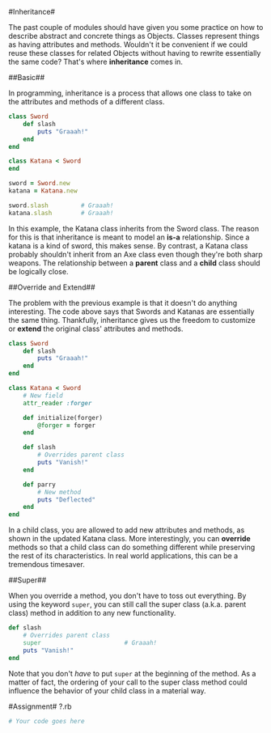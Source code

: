 #Inheritance#

The past couple of modules should have given you some practice on how to describe abstract and concrete things as Objects. Classes represent things as having attributes and methods. Wouldn't it be convenient if we could reuse these classes for related Objects without having to rewrite essentially the same code? That's where **inheritance** comes in.

##Basic##

In programming, inheritance is a process that allows one class to take on the attributes and methods of a different class.

```ruby
class Sword
    def slash
        puts "Graaah!"
    end
end

class Katana < Sword
end

sword = Sword.new
katana = Katana.new

sword.slash         # Graaah!
katana.slash        # Graaah!
```

In this example, the Katana class inherits from the Sword class. The reason for this is that inheritance is meant to model an **is-a** relationship. Since a katana is a kind of sword, this makes sense. By contrast, a Katana class probably shouldn't inherit from an Axe class even though they're both sharp weapons. The relationship between a **parent** class and a **child** class should be logically close.

##Override and Extend##

The problem with the previous example is that it doesn't do anything interesting. The code above says that Swords and Katanas are essentially the same thing. Thankfully, inheritance gives us the freedom to customize or **extend** the original class' attributes and methods.

```ruby
class Sword
    def slash
        puts "Graaah!"
    end
end

class Katana < Sword
    # New field
    attr_reader :forger

    def initialize(forger)
        @forger = forger
    end

    def slash
        # Overrides parent class
        puts "Vanish!"
    end

    def parry
        # New method
        puts "Deflected"
    end
end
```

In a child class, you are allowed to add new attributes and methods, as shown in the updated Katana class. More interestingly, you can **override** methods so that a child class can do something different while preserving the rest of its characteristics. In real world applications, this can be a tremendous timesaver.

##Super##

When you override a method, you don't have to toss out everything. By using the keyword ```super```, you can still call the super class (a.k.a. parent class) method in addition to any new functionality.

```ruby
def slash
    # Overrides parent class
    super                       # Graaah!
    puts "Vanish!"
end
```

Note that you don't *have* to put ```super``` at the beginning of the method. As a matter of fact, the ordering of your call to the super class method could influence the behavior of your child class in a material way.

#Assignment#
?.rb

```ruby
# Your code goes here
```
